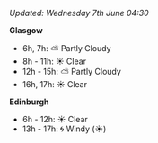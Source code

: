 *Updated: Wednesday 7th June 04:30*

**Glasgow**

* 6h, 7h: :partly_sunny: Partly Cloudy
* 8h - 11h: :sunny: Clear
* 12h - 15h: :partly_sunny: Partly Cloudy
* 16h, 17h: :sunny: Clear

**Edinburgh**

* 6h - 12h: :sunny: Clear
* 13h - 17h: :cyclone: Windy (:sunny:)
